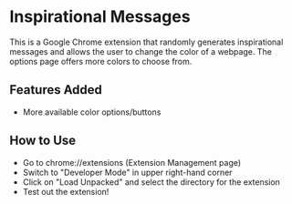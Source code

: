 # Inspirational Messages
This is a Google Chrome extension that randomly generates inspirational messages and allows the user to change the color of a webpage. The options page offers more colors to choose from. 

## Features Added
* More available color options/buttons

## How to Use
* Go to chrome://extensions (Extension Management page)
* Switch to "Developer Mode" in upper right-hand corner
* Click on "Load Unpacked" and select the directory for the extension
* Test out the extension!
